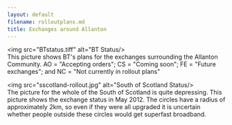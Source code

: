 ```yaml
---
layout: default
filename: rolloutplans.md
title: Exchanges around Allanton
---
```




<img src="BTstatus.tiff"  alt="BT Status/><br/>
This picture shows BT's plans for the exchanges surrounding the Allanton
Community. AO = "Accepting orders"; CS = "Coming soon"; FE = "Future
exchanges"; and NC = "Not currently in rollout plans"


<img src="sscotland-rollout.jpg"  alt="South of Scotland Status/><br/>
The picture for the whole of the South of Scotland is quite
depressing.  This picture shows the exchange status in May 2012.  The
circles have a radius of approximately 2km, so even if they were all
upgraded it is uncertain whether people outside these circles would
get superfast broadband.


